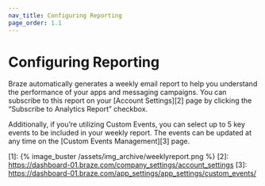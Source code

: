 ```yaml
---
nav_title: Configuring Reporting
page_order: 1.1
---
```

# Configuring Reporting

Braze automatically generates a weekly email report to help you understand the performance of your apps and messaging campaigns. You can subscribe to this report on your [Account Settings][2] page by clicking the “Subscribe to Analytics Report” checkbox.

Additionally, if you’re utilizing Custom Events, you can select up to 5 key events to be included in your weekly report. The events can be updated at any time on the [Custom Events Management][3] page.

[1]: {% image_buster /assets/img_archive/weeklyreport.png %}
[2]: https://dashboard-01.braze.com/company_settings/account_settings
[3]: https://dashboard-01.braze.com/app_settings/app_settings/custom_events/
